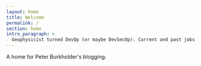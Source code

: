 ```yaml
---
layout: home
title: Welcome
permalink: /
section: home
intro_paragraph: >
  Geophysicist turned DevOp (or maybe DevSecOp). Current and past jobs include: https://cloud.gov, https://18f.gov, https://aarp.org, https://ncbi.nlm.nih.gov, https://www.ucar.edu. Makes pizza, sings, bikes (not simultaneously). he/him. Blame mine.
---
```


A home for Peter Burkholder's blogging.